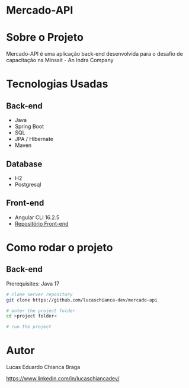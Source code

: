 # Mercado-API

# Sobre o Projeto

Mercado-API é uma aplicação back-end desenvolvida para o desafio de capacitação na Minsait - An Indra Company


# Tecnologias Usadas
## Back-end
- Java
- Spring Boot
- SQL
- JPA / Hibernate
- Maven
## Database
- H2
- Postgresql
## Front-end
- Angular CLI 16.2.5
- [Repositório Front-end](https://github.com/lucaschianca-dev/mercado-ui)
# Como rodar o projeto

## Back-end
Prerequisites: Java 17

```bash
# clone server repository
git clone https://github.com/lucaschianca-dev/mercado-api

# enter the project folder
cd >project folder<

# run the project

```

# Autor

Lucas Eduardo Chianca Braga

https://www.linkedin.com/in/lucaschiancadev/

